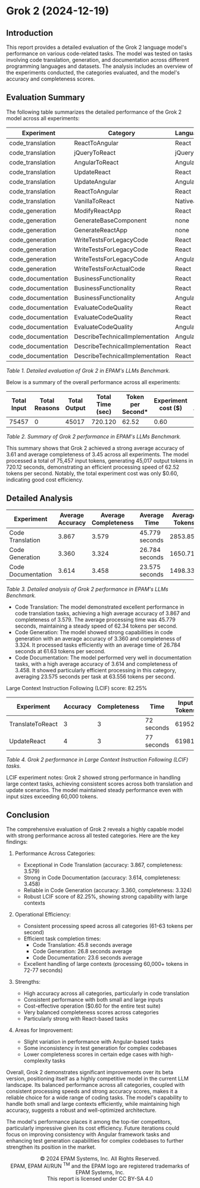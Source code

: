 # Grok 2 (2024-12-19)

## Introduction

This report provides a detailed evaluation of the Grok 2 language model's performance on various code-related tasks. The model was tested on tasks involving code translation, generation, and documentation across different programming
languages and datasets. The analysis includes an overview of the experiments conducted, the categories evaluated, and the model's accuracy and completeness scores.

## Evaluation Summary

The following table summarizes the detailed performance of the Grok 2 model across all experiments:

| Experiment         | Category                        | Language | Dataset           | Complexity | Size  | Input | Output | Time  | Accuracy | Completeness |
|--------------------|---------------------------------|----------|-------------------|------------|-------|-------|--------|-------|----------|--------------|
| code_translation   | ReactToAngular                  | React    | ToDoApp_ReactJS   | high       | avg   | 3285  | 3009   | 49.00 | 4        | 3            |
| code_translation   | jQueryToReact                   | jQuery   | ToDoApp_jQuery    | high       | low   | 2379  | 2740   | 45.40 | 4        | 4            |
| code_translation   | AngularToReact                  | Angular  | AngularCosmoPage  | avg        | high  | 5381  | 3850   | 58.60 | 4        | 4            |
| code_translation   | UpdateReact                     | React    | ToDoApp_ReactJS   | high       | avg   | 3271  | 2689   | 41.65 | 4        | 4            |
| code_translation   | UpdateAngular                   | Angular  | ToDoApp_AngularJS | avg        | avg_2 | 2313  | 2901   | 51.45 | 3.22     | 3.04         |
| code_translation   | ReactToAngular                  | React    | ReactSignUp       | high       | low   | 1251  | 1578   | 24.11 | 3.85     | 3.01         |
| code_translation   | VanillaToReact                  | NativeJS | Piano_NativeJS    | high       | low   | 1365  | 3210   | 50.25 | 4        | 4            |
| code_generation    | ModifyReactApp                  | React    | ReactFetchAPI     | avg        | low   | 372   | 610    | 10.00 | 4        | 4            |
| code_generation    | GenerateBaseComponent           | none     | none              | none       | none  | 196   | 1403   | 24.77 | 4        | 4            |
| code_generation    | GenerateReactApp                | none     | none              | none       | none  | 185   | 699    | 10.84 | 3.01     | 4            |
| code_generation    | WriteTestsForLegacyCode         | React    | ReactSignUp       | high       | low   | 1203  | 1904   | 28.80 | 3.01     | 3.88         |
| code_generation    | WriteTestsForLegacyCode         | React    | ToDoApp_ReactJS   | high       | avg   | 3237  | 2873   | 45.88 | 4        | 2.98         |
| code_generation    | WriteTestsForLegacyCode         | Angular  | AngularCosmoPage  | avg        | high  | 5355  | 2271   | 36.82 | 1.5      | 1.03         |
| code_generation    | WriteTestsForActualCode         | React    | ReactSelect       | extra_high | high  | 15757 | 1795   | 30.40 | 4        | 3.38         |
| code_documentation | BusinessFunctionality           | React    | ReactSignUp       | high       | low   | 1193  | 942    | 16.30 | 4        | 3.88         |
| code_documentation | BusinessFunctionality           | React    | ToDoApp_ReactJS   | high       | avg   | 3227  | 1030   | 16.46 | 4        | 4            |
| code_documentation | BusinessFunctionality           | Angular  | AngularCosmoPage  | avg        | high  | 5345  | 1028   | 16.49 | 3.1      | 4            |
| code_documentation | EvaluateCodeQuality             | React    | ReactSignUp       | high       | low   | 1316  | 2555   | 38.97 | 3.44     | 4            |
| code_documentation | EvaluateCodeQuality             | React    | ToDoApp_ReactJS   | high       | avg   | 3350  | 2261   | 36.62 | 4        | 3.5          |
| code_documentation | EvaluateCodeQuality             | Angular  | AngularCosmoPage  | avg        | high  | 5468  | 1820   | 28.03 | 1.99     | 1.03         |
| code_documentation | DescribeTechnicalImplementation | Angular  | AngularCosmoPage  | avg        | high  | 5426  | 1420   | 22.08 | 4        | 4            |
| code_documentation | DescribeTechnicalImplementation | React    | ReactSignUp       | high       | low   | 1274  | 903    | 13.99 | 4        | 2.71         |
| code_documentation | DescribeTechnicalImplementation | React    | ToDoApp_ReactJS   | high       | avg   | 3308  | 1526   | 23.25 | 4        | 4            |

_Table 1. Detailed evaluation of Grok 2 in EPAM's LLMs Benchmark._

Below is a summary of the overall performance across all experiments:

| Total Input | Total Reasons | Total Output | Total Time (sec) | Token per Second* | Experiment cost ($) | Average Accuracy | Average Completeness | 
|-------------|---------------|--------------|------------------|-------------------|---------------------|------------------|----------------------|
| 75457       | 0             | 45017        | 720.120          | 62.52             | 0.60                | 3.61             | 3.45                 |

_Table 2. Summary of Grok 2 performance in EPAM's LLMs Benchmark._

This summary shows that Grok 2 achieved a strong average accuracy of 3.61 and average completeness of 3.45 across all experiments. The model processed a total of 75,457 input tokens, generating 45,017 output tokens in 720.12 seconds,
demonstrating an efficient processing speed of 62.52 tokens per second. Notably, the total experiment cost was only $0.60, indicating good cost efficiency.

## Detailed Analysis

| Experiment         | Average Accuracy | Average Completeness | Average Time   | Average Tokens | Average Tokens/second |
|--------------------|------------------|----------------------|----------------|----------------|-----------------------|
| Code Translation   | 3.867            | 3.579                | 45.779 seconds | 2853.857       | 62.340                |
| Code Generation    | 3.360            | 3.324                | 26.784 seconds | 1650.714       | 61.630                |
| Code Documentation | 3.614            | 3.458                | 23.575 seconds | 1498.333       | 63.556                |

_Table 3. Detailed analysis of Grok 2 performance in EPAM's LLMs Benchmark._

- Code Translation: The model demonstrated excellent performance in code translation tasks, achieving a high average accuracy of 3.867 and completeness of 3.579. The average processing time was 45.779 seconds, maintaining a steady speed of
  62.34 tokens per second.
- Code Generation: The model showed strong capabilities in code generation with an average accuracy of 3.360 and completeness of 3.324. It processed tasks efficiently with an average time of 26.784 seconds at 61.63 tokens per second.
- Code Documentation: The model performed very well in documentation tasks, with a high average accuracy of 3.614 and completeness of 3.458. It showed particularly efficient processing in this category, averaging 23.575 seconds per task at
  63.556 tokens per second.

Large Context Instruction Following (LCIF) score: 82.25%

| Experiment       | Accuracy | Completeness | Time       | Input Tokens | Output Tokens |
|------------------|----------|--------------|------------|--------------|---------------|
| TranslateToReact | 3        | 3            | 72 seconds | 61952        | 3492          |
| UpdateReact      | 4        | 3            | 77 seconds | 61981        | 3874          |

_Table 4. Grok 2 performance in Large Context Instruction Following (LCIF) tasks._

LCIF experiment notes: Grok 2 showed strong performance in handling large context tasks, achieving consistent scores across both translation and update scenarios. The model maintained steady performance even with input sizes exceeding
60,000 tokens.

## Conclusion

The comprehensive evaluation of Grok 2 reveals a highly capable model with strong performance across all tested categories. Here are the key findings:

1. Performance Across Categories:
    - Exceptional in Code Translation (accuracy: 3.867, completeness: 3.579)
    - Strong in Code Documentation (accuracy: 3.614, completeness: 3.458)
    - Reliable in Code Generation (accuracy: 3.360, completeness: 3.324)
    - Robust LCIF score of 82.25%, showing strong capability with large contexts

2. Operational Efficiency:
    - Consistent processing speed across all categories (61-63 tokens per second)
    - Efficient task completion times:
        * Code Translation: 45.8 seconds average
        * Code Generation: 26.8 seconds average
        * Code Documentation: 23.6 seconds average
    - Excellent handling of large contexts (processing 60,000+ tokens in 72-77 seconds)

3. Strengths:
    - High accuracy across all categories, particularly in code translation
    - Consistent performance with both small and large inputs
    - Cost-effective operation ($0.60 for the entire test suite)
    - Very balanced completeness scores across categories
    - Particularly strong with React-based tasks

4. Areas for Improvement:
    - Slight variation in performance with Angular-based tasks
    - Some inconsistency in test generation for complex codebases
    - Lower completeness scores in certain edge cases with high-complexity tasks

Overall, Grok 2 demonstrates significant improvements over its beta version, positioning itself as a highly competitive model in the current LLM landscape. Its balanced performance across all categories, coupled with consistent processing
speeds and strong accuracy scores, makes it a reliable choice for a wide range of coding tasks. The model's capability to handle both small and large contexts efficiently, while maintaining high accuracy, suggests a robust and
well-optimized architecture.

The model's performance places it among the top-tier competitors, particularly impressive given its cost efficiency. Future iterations could focus on improving consistency with Angular framework tasks and enhancing test generation
capabilities for complex codebases to further strengthen its position in the market.


<p style="text-align: center;">
    © 2024 EPAM Systems, Inc. All Rights Reserved.<br/>
    EPAM, EPAM AI/RUN <sup>TM</sup> and the EPAM logo are registered trademarks of EPAM Systems, Inc.<br>
    This report is licensed under CC BY-SA 4.0<br/>
</p>